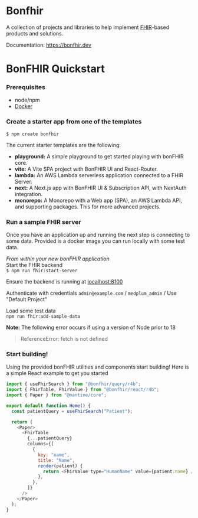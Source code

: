 # Bonfhir

A collection of projects and libraries to help implement [FHIR](https://hl7.org/fhir/)-based products and solutions.

Documentation: https://bonfhir.dev

# BonFHIR Quickstart

### Prerequisites

- node/npm
- [Docker](https://docs.docker.com/desktop/)

### Create a starter app from one of the templates

`$ npm create bonfhir`

The current starter templates are the following:

- **playground:** A simple playground to get started playing with bonFHIR core.
- **vite:** A Vite SPA project with BonFHIR UI and React-Router.
- **lambda:** An AWS Lambda serverless application connected to a FHIR Server.
- **next:** A Next.js app with BonFHIR UI & Subscription API, with NextAuth
  integration.
- **monorepo:** A Monorepo with a Web app (SPA), an AWS Lambda API, and supporting
  packages. This for more advanced projects.

### Run a sample FHIR server

Once you have an application up and running the next step is connecting to some data. Provided is a docker image you can run locally with some test data.

_From within your new bonFHIR application_  
Start the FHIR backend  
`$ npm run fhir:start-server`

Ensure the backend is running at [localhost:8100](http://localhost:8100)

Authenticate with credentials `admin@example.com` / `medplum_admin` / Use "Default Project"

Load some test data  
`npm run fhir:add-sample-data`

**Note:** The following error occurs if using a version of Node prior to 18

> ReferenceError: fetch is not defined

### Start building!

Using the provided bonFHIR utilities and components start building! Here is a simple React example to get you started

```javascript
import { useFhirSearch } from "@bonfhir/query/r4b";
import { FhirTable, FhirValue } from "@bonfhir/react/r4b";
import { Paper } from "@mantine/core";

export default function Home() {
  const patientQuery = useFhirSearch("Patient");

  return (
    <Paper>
      <FhirTable
        {...patientQuery}
        columns={[
          {
            key: "name",
            title: "Name",
            render(patient) {
              return <FhirValue type="HumanName" value={patient.name} />;
            },
          },
        ]}
      />
    </Paper>
  );
}
```

